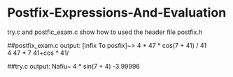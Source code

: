 # Postfix-Expressions-And-Evaluation
try.c and postfic_exam.c show how to used the header file postfix.h

##postfix_exam.c 
output:
[infix To posfix]~>  4 * 47 * cos(7 + 41) / 41              
4  47 * 7  41+cos * 41/

##try.c 
output:
Nafiu~ 4 * sin(7 + 4)
 -3.99996


